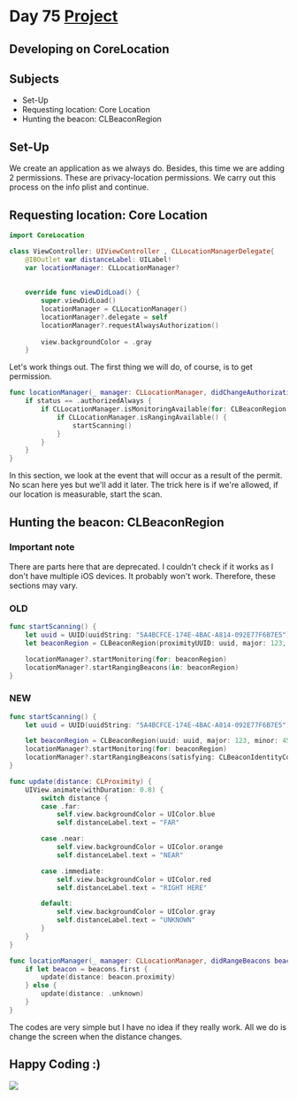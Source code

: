 # Day 75 <a href="https://github.com/devmehmetates/365-day-of-code/tree/main/Project/Day75-77/Day75-77"> Project </a>

## Developing on CoreLocation

## Subjects

+ Set-Up
+ Requesting location: Core Location
+ Hunting the beacon: CLBeaconRegion

## Set-Up
We create an application as we always do. Besides, this time we are adding 2 permissions. These are privacy-location permissions. We carry out this process on the info plist and continue.

## Requesting location: Core Location
```swift
import CoreLocation

class ViewController: UIViewController , CLLocationManagerDelegate{
    @IBOutlet var distanceLabel: UILabel!
    var locationManager: CLLocationManager?
    
    
    override func viewDidLoad() {
        super.viewDidLoad()
        locationManager = CLLocationManager()
        locationManager?.delegate = self
        locationManager?.requestAlwaysAuthorization()
        
        view.backgroundColor = .gray
    }
```
Let's work things out. The first thing we will do, of course, is to get permission.

```swift
func locationManager(_ manager: CLLocationManager, didChangeAuthorization status: CLAuthorizationStatus) {
    if status == .authorizedAlways {
        if CLLocationManager.isMonitoringAvailable(for: CLBeaconRegion.self) {
            if CLLocationManager.isRangingAvailable() {
                startScanning()
            }
        }
    }
}
```
In this section, we look at the event that will occur as a result of the permit. No scan here yes but we'll add it later. The trick here is if we're allowed, if our location is measurable, start the scan.

## Hunting the beacon: CLBeaconRegion
### Important note
There are parts here that are deprecated. I couldn't check if it works as I don't have multiple iOS devices. It probably won't work. Therefore, these sections may vary.

### OLD
```swift
func startScanning() {
    let uuid = UUID(uuidString: "5A4BCFCE-174E-4BAC-A814-092E77F6B7E5")!
    let beaconRegion = CLBeaconRegion(proximityUUID: uuid, major: 123, minor: 456, identifier: "MyBeacon")

    locationManager?.startMonitoring(for: beaconRegion)
    locationManager?.startRangingBeacons(in: beaconRegion)
}
```
### NEW
```swift
func startScanning() {
    let uuid = UUID(uuidString: "5A4BCFCE-174E-4BAC-A814-092E77F6B7E5")!

    let beaconRegion = CLBeaconRegion(uuid: uuid, major: 123, minor: 456, identifier: "MyBeacon")
    locationManager?.startMonitoring(for: beaconRegion)
    locationManager?.startRangingBeacons(satisfying: CLBeaconIdentityConstraint.init(uuid: uuid, major: 123, minor: 456))
}
```

```swift
func update(distance: CLProximity) {
    UIView.animate(withDuration: 0.8) {
        switch distance {
        case .far:
            self.view.backgroundColor = UIColor.blue
            self.distanceLabel.text = "FAR"

        case .near:
            self.view.backgroundColor = UIColor.orange
            self.distanceLabel.text = "NEAR"

        case .immediate:
            self.view.backgroundColor = UIColor.red
            self.distanceLabel.text = "RIGHT HERE"

        default:
            self.view.backgroundColor = UIColor.gray
            self.distanceLabel.text = "UNKNOWN"
        }
    }
}

func locationManager(_ manager: CLLocationManager, didRangeBeacons beacons: [CLBeacon], in region: CLBeaconRegion) {
    if let beacon = beacons.first {
        update(distance: beacon.proximity)
    } else {
        update(distance: .unknown)
    }
}
```
The codes are very simple but I have no idea if they really work. All we do is change the screen when the distance changes.



## Happy Coding :)
<img src="https://c.tenor.com/sWEUdV5LQdkAAAAC/yes-apple.gif">

